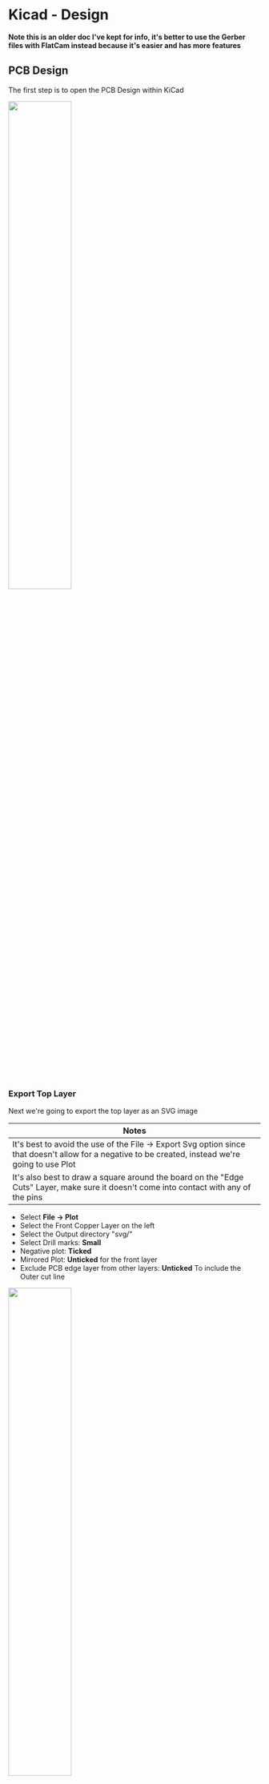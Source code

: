 # Kicad - Design

**Note this is an older doc I've kept for info, it's better to use the Gerber files with FlatCam instead because it's easier and has more features**

## PCB Design

The first step is to open the PCB Design within KiCad

<a href="../../images/KiCad/ExportSvg/Svg1.png"><img src="../../images/KiCad/ExportSvg/Svg1.png" height="50%" width="50%" ></a> <br>

### Export Top Layer

Next we're going to export the top layer as an SVG image

| Notes |
| ----- |
| It's best to avoid the use of the File -> Export Svg option since that doesn't allow for a negative to be created, instead we're going to use Plot |
| It's also best to draw a square around the board on the "Edge Cuts" Layer, make sure it doesn't come into contact with any of the pins |

  * Select **File -> Plot**
  * Select the Front Copper Layer on the left
  * Select the Output directory "svg/"
  * Select Drill marks: **Small**
  * Negative plot: **Ticked**
  * Mirrored Plot: **Unticked** for the front layer
  * Exclude PCB edge layer from other layers: **Unticked** To include the Outer cut line

<a href="../../images/KiCad/ExportSvg/Svg2.png"><img src="../../images/KiCad/ExportSvg/Svg2.png" height="50%" width="50%" ></a> <br>

Click **Plot** to export the svg

### Export Bottom Layer

Next for the bottom layer repeat as above but make the following changes

  * Select the Bottom Copper Layer on the left, unselect the Front Layer
  * Mirrored Plot: **Ticked** for the bottom layer

<a href="../../images/KiCad/ExportSvg/Svg3.png"><img src="../../images/KiCad/ExportSvg/Svg3.png" height="50%" width="50%" ></a> <br>

Click **Plot** to export the svg

## Inkscape Edit

Next we need to resize a couple of things within inkscape.

First we want to resize the actual Document

  * Open each svg within inkscape
  * Open up File -> Document Properties
  * Select the white box surrounding the Board
  * Expand the **Resize page to content...**
  * Click **Resize page to drawing or selection** with the white outer box selected

<a href="../../images/KiCad/ExportSvg/Svg4.png"><img src="../../images/KiCad/ExportSvg/Svg4.png" height="50%" width="50%" ></a> <br>

Next we need to resize the big black box that surrounds the box so that it fits within the document, this is acting as a mask

  * Select the white outline box, and select **Edit -> Copy**
  * Select the Outer black box and Select **Edit -> Paste Size -> Paste Size**
  * At the top Enter X: 0 Y: 0 to position the box at the bottom left corner

<a href="../../images/KiCad/ExportSvg/Svg5.png"><img src="../../images/KiCad/ExportSvg/Svg5.png" height="50%" width="50%" ></a> <br>

## Examples

Some svg's of adafruit's pcb ruler for testing how small can we go

  * <https://github.com/grbd/CAD.OxBot.Circuit/tree/master/Tests/AdafruitPCBRuller/svg>

A test of the pcb I replicated from the arduino cnc project, I've got no plan on using this (just created it to confirm the wiring is what I thought it was), but maybe a good test

  * [Front Layer](../images/Examples/arduino-cnc-shield-2.02-F.Cu.svg)
  * [Back Layer](../images/Examples/arduino-cnc-shield-2.02-B.Cu.svg)

## TODO

  * None of this is tested so far
  * One suggestion is that lines should be no thinner than 1.5pt, 5pt font. Further experimentation is needed
  * I could do with trying to print adafruit's PCB ruler as a test.
